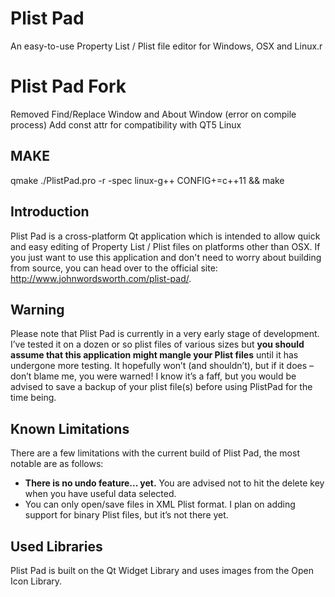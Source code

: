 # Plist Pad

An easy-to-use Property List / Plist file editor for Windows, OSX and Linux.r

# Plist Pad Fork

Removed Find/Replace Window and About Window (error on compile process)
Add const attr for compatibility with QT5 Linux

## MAKE

qmake ./PlistPad.pro -r -spec linux-g++ CONFIG+=c++11 && make 

## Introduction

Plist Pad is a cross-platform Qt application which is intended to allow quick and easy editing of Property List / Plist files on platforms other than OSX. If you just want to use this application and don't need to worry about building from source, you can head over to the official site: <a href="http://www.johnwordsworth.com/plist-pad/">http://www.johnwordsworth.com/plist-pad/</a>.

## Warning

Please note that Plist Pad is currently in a very early stage of development. I’ve tested it on a dozen or so plist files of various sizes but <strong>you should assume that this application might mangle your Plist files</strong> until it has undergone more testing. It hopefully won’t (and shouldn’t), but if it does – don’t blame me, you were warned! I know it’s a faff, but you would be advised to save a backup of your plist file(s) before using PlistPad for the time being.

## Known Limitations

There are a few limitations with the current build of Plist Pad, the most notable are as follows:

* <strong>There is no undo feature... yet.</strong> You are advised not to hit the delete key when you have useful data selected.
* You can only open/save files in XML Plist format. I plan on adding support for binary Plist files, but it’s not there yet.

## Used Libraries

Plist Pad is built on the Qt Widget Library and uses images from the Open Icon Library.
